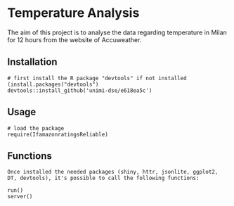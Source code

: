 # Temperature Analysis

The aim of this project is to analyse the data regarding temperature in Milan for 12 hours from the website of Accuweather. 

## Installation
```
# first install the R package "devtools" if not installed (install.packages("devtools")
devtools::install_github('unimi-dse/e618ea5c')
```
## Usage
```
# load the package
require(IfamazonratingsReliable)
```
## Functions
```
Once installed the needed packages (shiny, httr, jsonlite, ggplot2, DT, devtools), it's possible to call the following functions:

run()
server()

